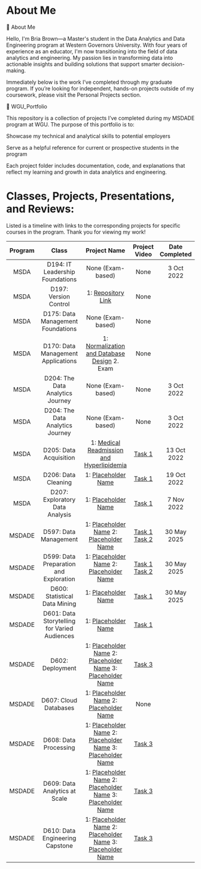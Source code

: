 # About Me

👋 About Me

Hello, I'm Bria Brown—a Master's student in the Data Analytics and Data Engineering program at Western Governors University. With four years of experience as an educator, I'm now transitioning into the field of data analytics and engineering. My passion lies in transforming data into actionable insights and building solutions that support smarter decision-making.

Immediately below is the work I’ve completed through my graduate program. If you’re looking for independent, hands-on projects outside of my coursework, please visit the Personal Projects section.

📁 WGU_Portfolio

This repository is a collection of projects I’ve completed during my MSDADE program at WGU. The purpose of this portfolio is to:

Showcase my technical and analytical skills to potential employers

Serve as a helpful reference for current or prospective students in the program

Each project folder includes documentation, code, and explanations that reflect my learning and growth in data analytics and engineering.


# Classes, Projects, Presentations, and Reviews:

Listed is a timeline with links to the corresponding projects for specific courses in the program. Thank you for viewing my work!

| Program |Class                             |Project Name                                                             | Project Video                                                                      | Date Completed          |
|:-------:|:--------------------------------:|:-----------------------------------------------------------------------:|:----------------------------------------------------------------------------------:|:-----------------------:|
| MSDA    | D194: IT Leadership Foundations | None (Exam-based)                                                       | None                                                                               | 3 Oct 2022              |
| MSDA    | D197: Version Control | 1: [Repository Link](https://gitlab.com/learning_gitlab5183011/d197)                                                      | None                                                                               |             |
| MSDA    | D175: Data Management Foundations | None (Exam-based)                                                      | None                                                                               |             |
| MSDA    | D170: Data Management Applications | 1: [Normalization and Database Design](https://drive.google.com/file/d/16bTkRjht4F4MNcPG6sw9sS2NHY8GCtPV/view?usp=sharing) 2. Exam                                                      | None                                                                               |             |
| MSDA    | D204: The Data Analytics Journey | None (Exam-based)                                                       | None                                                                               | 3 Oct 2022              |
| MSDA    | D204: The Data Analytics Journey | None (Exam-based)                                                       | None                                                                               | 3 Oct 2022              |
| MSDA    | D205: Data Acquisition           | 1: [Medical Readmission and Hyperlipidemia](https://drive.google.com/file/d/1NsF8FAAydrtUgMOyRgWwavu7OtJqX1t1/view?usp=drive_link)                                                 | [Task 1]()                                                                         | 13 Oct 2022             |
| MSDA    | D206: Data Cleaning              | 1: [Placeholder Name]()                                                 | [Task 1]()                                                                         | 19 Oct 2022             |
| MSDA    | D207: Exploratory Data Analysis  | 1: [Placeholder Name]()                                                 | [Task 1]()                                                                         | 7 Nov 2022              |
| MSDADE    | D597: Data Management        | 1: [Placeholder Name]() 2: [Placeholder Name]()                         | [Task 1]() [Task 2]()                                                              | 30 May 2025             |
| MSDADE    | D599: Data Preparation and Exploration              | 1: [Placeholder Name]() 2: [Placeholder Name]()                         | [Task 1]() [Task 2]()                                                              | 30 May 2025            |
| MSDADE    | D600: Statistical Data Mining | 1: [Placeholder Name]()                                                 | [Task 1]()                                                                         | 30 May 2025             |
| MSDADE    | D601: Data Storytelling for Varied Audiences  | 1: [Placeholder Name]()                                                 | [Task 1]()                                                                         |              |
| MSDADE    | D602: Deployment            | 1: [Placeholder Name]() 2: [Placeholder Name]() 3: [Placeholder Name]() | [Task 3]()                                                                         |             |
| MSDADE    | D607: Cloud Databases     | 1: [Placeholder Name]() 2: [Placeholder Name]()                         | None                                                                               |             |
| MSDADE    | D608: Data Processing | 1: [Placeholder Name]() 2: [Placeholder Name]() 3: [Placeholder Name]() | [Task 3]()                                                                         |             |
| MSDADE    | D609: Data Analytics at Scale | 1: [Placeholder Name]() 2: [Placeholder Name]() 3: [Placeholder Name]() | [Task 3]()                                                                         |             |
| MSDADE    | D610: Data Engineering Capstone | 1: [Placeholder Name]() 2: [Placeholder Name]() 3: [Placeholder Name]() | [Task 3]()                                                                         |             |

